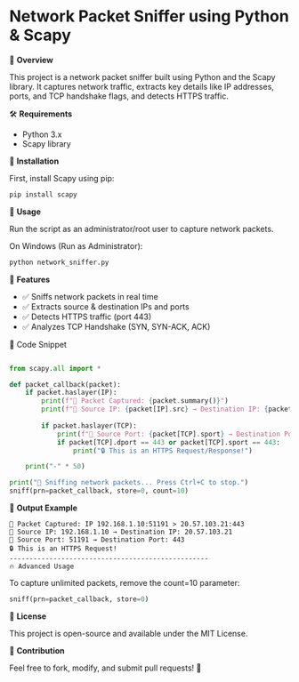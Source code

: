 # Network Packet Sniffer using Python & Scapy

📌 **Overview**

This project is a network packet sniffer built using Python and the Scapy library. It captures network traffic, extracts key details like IP addresses, ports, and TCP handshake flags, and detects HTTPS traffic.

🛠 **Requirements**

- Python 3.x
- Scapy library

🔧 **Installation**

First, install Scapy using pip:

```bash
pip install scapy
```
🚀 **Usage**

Run the script as an administrator/root user to capture network packets.

On Windows (Run as Administrator):

```bash
python network_sniffer.py
```
📜 **Features**

- ✅ Sniffs network packets in real time
- ✅ Extracts source & destination IPs and ports
- ✅ Detects HTTPS traffic (port 443)
- ✅ Analyzes TCP Handshake (SYN, SYN-ACK, ACK)


📄 Code Snippet

```python

from scapy.all import *

def packet_callback(packet):
    if packet.haslayer(IP):
        print(f"📡 Packet Captured: {packet.summary()}")
        print(f"🔹 Source IP: {packet[IP].src} → Destination IP: {packet[IP].dst}")
        
        if packet.haslayer(TCP):
            print(f"🔸 Source Port: {packet[TCP].sport} → Destination Port: {packet[TCP].dport}")
            if packet[TCP].dport == 443 or packet[TCP].sport == 443:
                print("🔒 This is an HTTPS Request/Response!")

    print("-" * 50)

print("📡 Sniffing network packets... Press Ctrl+C to stop.")
sniff(prn=packet_callback, store=0, count=10)
```
📌 **Output Example**

```text
📡 Packet Captured: IP 192.168.1.10:51191 > 20.57.103.21:443
🔹 Source IP: 192.168.1.10 → Destination IP: 20.57.103.21
🔸 Source Port: 51191 → Destination Port: 443
🔒 This is an HTTPS Request!
--------------------------------------------------
🔥 Advanced Usage
```
To capture unlimited packets, remove the count=10 parameter:

```python
sniff(prn=packet_callback, store=0)
```
📜 **License**

This project is open-source and available under the MIT License.

🤝 **Contribution**

Feel free to fork, modify, and submit pull requests! 🚀
